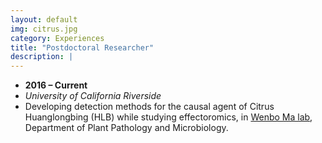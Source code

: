 ```yaml
---
layout: default
img: citrus.jpg
category: Experiences
title: "Postdoctoral Researcher"
description: |
---
```


* __2016 – Current__
* *University of California Riverside*
* Developing detection methods for the causal agent of Citrus Huanglongbing (HLB) while studying effectoromics, in <a href="https://wenboma.ucr.edu/">Wenbo Ma lab</a>, Department of Plant Pathology and Microbiology.





